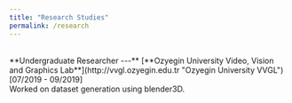 ```yaml
---
title: "Research Studies"
permalink: /research
---
```

<br/>
**Undergraduate Researcher ---** [**Ozyegin University Video, Vision and Graphics Lab**](http://vvgl.ozyegin.edu.tr "Ozyegin University VVGL")
<br/>[07/2019 - 09/2019]<br/>
Worked on dataset generation using blender3D.
